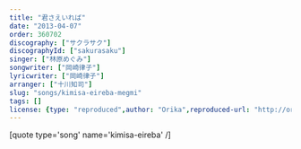 ```yaml
---
title: "君さえいれば"
date: "2013-04-07"
order: 360702
discography: ["サクラサク"]
discographyId: ["sakurasaku"]
singer: ["林原めぐみ"]
songwriter: ["岡崎律子"]
lyricwriter: ["岡崎律子"]
arranger: ["十川知司"]
slug: "songs/kimisa-eireba-megmi"
tags: []
license: {type: "reproduced",author: "Orika",reproduced-url: "http://orikamushi.myweb.hinet.net",reproduced-website: "織歌蟲"}
---
```


\[quote type='song' name='kimisa-eireba' /\]
